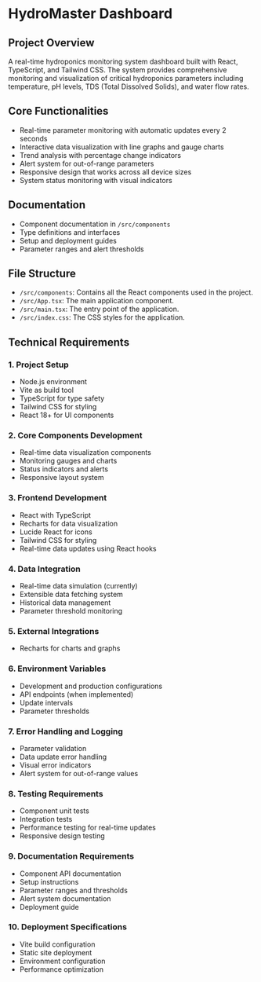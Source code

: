 # HydroMaster Dashboard

## Project Overview

A real-time hydroponics monitoring system dashboard built with React, TypeScript, and Tailwind CSS. The system provides comprehensive monitoring and visualization of critical hydroponics parameters including temperature, pH levels, TDS (Total Dissolved Solids), and water flow rates.

## Core Functionalities

- Real-time parameter monitoring with automatic updates every 2 seconds
- Interactive data visualization with line graphs and gauge charts
- Trend analysis with percentage change indicators
- Alert system for out-of-range parameters
- Responsive design that works across all device sizes
- System status monitoring with visual indicators

## Documentation

- Component documentation in `/src/components`
- Type definitions and interfaces
- Setup and deployment guides
- Parameter ranges and alert thresholds

## File Structure

- `/src/components`: Contains all the React components used in the project.
- `/src/App.tsx`: The main application component.
- `/src/main.tsx`: The entry point of the application.
- `/src/index.css`: The CSS styles for the application.

## Technical Requirements

### 1. Project Setup

- Node.js environment
- Vite as build tool
- TypeScript for type safety
- Tailwind CSS for styling
- React 18+ for UI components

### 2. Core Components Development

- Real-time data visualization components
- Monitoring gauges and charts
- Status indicators and alerts
- Responsive layout system

### 3. Frontend Development

- React with TypeScript
- Recharts for data visualization
- Lucide React for icons
- Tailwind CSS for styling
- Real-time data updates using React hooks

### 4. Data Integration

- Real-time data simulation (currently)
- Extensible data fetching system
- Historical data management
- Parameter threshold monitoring

### 5. External Integrations

- Recharts for charts and graphs

### 6. Environment Variables

- Development and production configurations
- API endpoints (when implemented)
- Update intervals
- Parameter thresholds

### 7. Error Handling and Logging

- Parameter validation
- Data update error handling
- Visual error indicators
- Alert system for out-of-range values

### 8. Testing Requirements

- Component unit tests
- Integration tests
- Performance testing for real-time updates
- Responsive design testing

### 9. Documentation Requirements

- Component API documentation
- Setup instructions
- Parameter ranges and thresholds
- Alert system documentation
- Deployment guide

### 10. Deployment Specifications

- Vite build configuration
- Static site deployment
- Environment configuration
- Performance optimization

